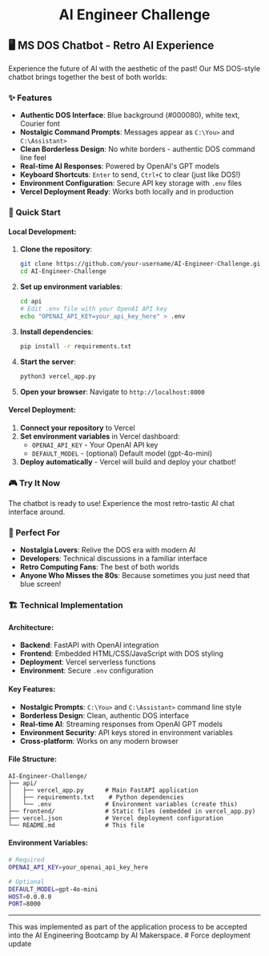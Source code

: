 

## <h1 align="center" id="heading"> AI Engineer Challenge </h1>


## 🖥️ MS DOS Chatbot - Retro AI Experience

Experience the future of AI with the aesthetic of the past! Our MS DOS-style chatbot brings together the best of both worlds:

### ✨ Features
- **Authentic DOS Interface**: Blue background (#000080), white text, Courier font
- **Nostalgic Command Prompts**: Messages appear as `C:\You>` and `C:\Assistant>`
- **Clean Borderless Design**: No white borders - authentic DOS command line feel
- **Real-time AI Responses**: Powered by OpenAI's GPT models
- **Keyboard Shortcuts**: `Enter` to send, `Ctrl+C` to clear (just like DOS!)
- **Environment Configuration**: Secure API key storage with `.env` files
- **Vercel Deployment Ready**: Works both locally and in production

### 🚀 Quick Start

#### **Local Development:**
1. **Clone the repository**:
   ```bash
   git clone https://github.com/your-username/AI-Engineer-Challenge.git
   cd AI-Engineer-Challenge
   ```

2. **Set up environment variables**:
   ```bash
   cd api
   # Edit .env file with your OpenAI API key
   echo "OPENAI_API_KEY=your_api_key_here" > .env
   ```

3. **Install dependencies**:
   ```bash
   pip install -r requirements.txt
   ```

4. **Start the server**:
   ```bash
   python3 vercel_app.py
   ```

5. **Open your browser**: Navigate to `http://localhost:8000`

#### **Vercel Deployment:**
1. **Connect your repository** to Vercel
2. **Set environment variables** in Vercel dashboard:
   - `OPENAI_API_KEY` - Your OpenAI API key
   - `DEFAULT_MODEL` - (optional) Default model (gpt-4o-mini)
3. **Deploy automatically** - Vercel will build and deploy your chatbot!

### 🎮 Try It Now
The chatbot is ready to use! Experience the most retro-tastic AI chat interface around.

### 🎯 Perfect For
- **Nostalgia Lovers**: Relive the DOS era with modern AI
- **Developers**: Technical discussions in a familiar interface
- **Retro Computing Fans**: The best of both worlds
- **Anyone Who Misses the 80s**: Because sometimes you just need that blue screen!

### 🏗️ Technical Implementation

#### **Architecture:**
- **Backend**: FastAPI with OpenAI integration
- **Frontend**: Embedded HTML/CSS/JavaScript with DOS styling
- **Deployment**: Vercel serverless functions
- **Environment**: Secure `.env` configuration

#### **Key Features:**
- **Nostalgic Prompts**: `C:\You>` and `C:\Assistant>` command line style
- **Borderless Design**: Clean, authentic DOS interface
- **Real-time AI**: Streaming responses from OpenAI GPT models
- **Environment Security**: API keys stored in environment variables
- **Cross-platform**: Works on any modern browser

#### **File Structure:**
```
AI-Engineer-Challenge/
├── api/
│   ├── vercel_app.py      # Main FastAPI application
│   ├── requirements.txt    # Python dependencies
│   └── .env               # Environment variables (create this)
├── frontend/              # Static files (embedded in vercel_app.py)
├── vercel.json            # Vercel deployment configuration
└── README.md              # This file
```

#### **Environment Variables:**
```bash
# Required
OPENAI_API_KEY=your_openai_api_key_here

# Optional
DEFAULT_MODEL=gpt-4o-mini
HOST=0.0.0.0
PORT=8000
```
---

This was implemented as part of the application process to be accepted into the AI Engineering Bootcamp by AI Makerspace. # Force deployment update
